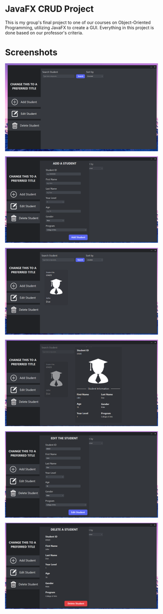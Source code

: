 # JavaFX CRUD Project
This is my group's final project to one of our courses on Object-Oriented Programming, utilizing JavaFX to create a GUI. Everything in this project is done based on our professor's criteria.

# Screenshots
![](screenshots/first-screenshot.png)

![](screenshots/second-screenshot.png)

![](screenshots/third-screenshot.png)

![](screenshots/fourth-screenshot.png)

![](screenshots/fifth-screenshot.png)

![](screenshots/sixth-screenshot.png)